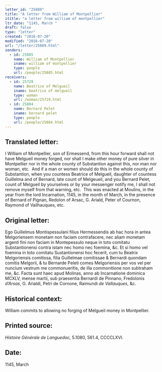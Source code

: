 ```yaml
---
letter_id: "25889"
title: "A letter from William of Montpellier"
ititle: "a letter from william of montpellier"
ltr_date: "1145, March "
draft: false
type: "letter"
created: "2016-07-20"
modified: "2016-07-20"
url: "/letter/25889.html"
senders:
  - id: 25885
    name: William of Montpellier
    iname: william of montpellier
    type: people
    url: /people/25885.html
receivers:
  - id: 25729
    name: Beatrice of Melgueil
    iname: beatrice of melgueil
    type: woman
    url: /woman/25729.html
  - id: 25884
    name: Bernard Pelet
    iname: bernard pelet
    type: people
    url: /people/25884.html
---
```

<h2> Translated letter:</h2><p>I William of Montpellier, son of Ermessend, from this hour forward shall not have Melgueil money forged, nor shall I make other money of pure silver in Montpellier nor in the whole county of Substantion against this, nor man nor woman, etc.&nbsp; And if a man or women should do this in the whole county of Substantion, when you countess Beatrice of Melgueil, daughter of countess Guillelma and of Bernard, late count of Melgeueil, and you Bernard Pelet, count of Melgueil by yourselves or by your messenger notify me, I shall not remove myself from that warning, etc.&nbsp; This was enacted at Moulins, in the year from the lord Incarnation, 1145, in the month of March, in the presence of Bernard of Pignan, Redolon of Arsac, G. Ariald, Peter of Cournon, Raymond of Vailhauques, etc.</p><h2 class="mt-4"> Original letter:</h2><p>Ego Guillelmus Montispessu­lani filius Hermessendis ab hac hora in antea Melgoriensem monetam non faciam contrafacere, nec aliam monetam argenti fini non faciam in Montepessulo neque in toto comitatu Substantionensi contra istam nec homo nec foemina, &amp;c. Et si homo vel foemina in toto comitatu Sustantionensi hoc fecerit, cum tu Beatrix Melgoriensis comitissa, filia Guillelmae comitissae &amp; Bernardi quondam comitis Melgorii, &amp; tu Bernarde Peleti comes Melgoriensis per vos vel per nuncium vestrum me commonueritis, de illa commonitione non subtraham me, &amp;c. Facta sunt haec apud Molinas, anno ab Incarnatione dominica MCXLV, mense martii, sub praesentia Bernardi de Pinnano, Fredolonis <i>d’Arsas</i>, G. Arialdi, Petri de Cornone, Raimundi <i>de Vallauques</i>, &amp;c.&nbsp;</p><h2 class="mt-4"> Historical context:</h2><p>William commits to allowing no forging of Melgueil money in Montpellier.</p><h2 class="mt-4"> Printed source:</h2><p><i>Histoire Générale de Languedoc,</i> 5.1080, 561.4, CCCCLXVI.&nbsp;&nbsp;</p><h2 class="mt-4"> Date:</h2>1145, March 